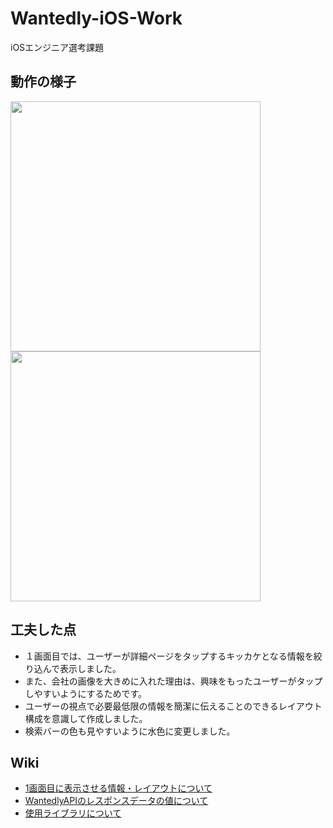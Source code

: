 # Wantedly-iOS-Work
iOSエンジニア選考課題

## 動作の様子
<img src="https://user-images.githubusercontent.com/28621480/53479263-f974fd80-3abb-11e9-974a-9d5de709e688.png" width="400">

<img src="https://user-images.githubusercontent.com/28621480/53479254-f37f1c80-3abb-11e9-83e0-aa024bd7b489.png" width="400">

## 工夫した点
- １画面目では、ユーザーが詳細ページをタップするキッカケとなる情報を絞り込んで表示しました。
- また、会社の画像を大きめに入れた理由は、興味をもったユーザーがタップしやすいようにするためです。
- ユーザーの視点で必要最低限の情報を簡潔に伝えることのできるレイアウト構成を意識して作成しました。
- 検索バーの色も見やすいように水色に変更しました。

## Wiki
- [1画面目に表示させる情報・レイアウトについて](https://github.com/tomu28/Wantedly-iOS-Work/wiki/1%E7%94%BB%E9%9D%A2%E7%9B%AE%E3%81%AB%E8%A1%A8%E7%A4%BA%E3%81%95%E3%81%9B%E3%82%8B%E6%83%85%E5%A0%B1%E3%83%BB%E3%83%AC%E3%82%A4%E3%82%A2%E3%82%A6%E3%83%88%E3%81%AB%E3%81%A4%E3%81%84%E3%81%A6)
- [WantedlyAPIのレスポンスデータの値について](https://github.com/tomu28/Wantedly-iOS-Work/wiki/WantedlyAPI%E3%81%AE%E3%83%AC%E3%82%B9%E3%83%9D%E3%83%B3%E3%82%B9%E3%83%87%E3%83%BC%E3%82%BF%E3%81%AE%E5%80%A4%E3%81%AB%E3%81%A4%E3%81%84%E3%81%A6)
- [使用ライブラリについて](https://github.com/tomu28/Wantedly-iOS-Work/wiki/%E4%BD%BF%E7%94%A8%E3%83%A9%E3%82%A4%E3%83%96%E3%83%A9%E3%83%AA%E3%81%AB%E3%81%A4%E3%81%84%E3%81%A6)
